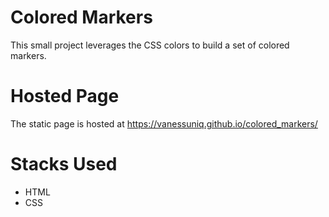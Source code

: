# Colored Markers

This small project leverages the CSS colors to build a set of colored markers.

# Hosted Page

The static page is hosted at https://vanessuniq.github.io/colored_markers/
# Stacks Used

   - HTML
   - CSS
